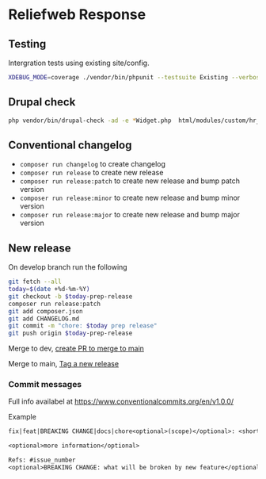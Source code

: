 # Reliefweb Response

## Testing

Intergration tests using existing site/config.

```bash
XDEBUG_MODE=coverage ./vendor/bin/phpunit --testsuite Existing --verbose
```

## Drupal check

```bash
php vendor/bin/drupal-check -ad -e *Widget.php  html/modules/custom/hr_paragraphs/src
```

## Conventional changelog

- `composer run changelog` to create changelog
- `composer run release` to create new release
- `composer run release:patch` to create new release and bump patch version
- `composer run release:minor` to create new release and bump minor version
- `composer run release:major` to create new release and bump major version

## New release

On develop branch run the following

```bash
git fetch --all
today=$(date +%d-%m-%Y)
git checkout -b $today-prep-release
composer run release:patch
git add composer.json
git add CHANGELOG.md
git commit -m "chore: $today prep release"
git push origin $today-prep-release
```

Merge to dev, [create PR to merge to main](https://github.com/UN-OCHA/response-site/compare/main...develop)

Merge to main, [Tag a new release](./gh_release)

### Commit messages

Full info availabel at https://www.conventionalcommits.org/en/v1.0.0/

Example

```txt
fix|feat|BREAKING CHANGE|docs|chore<optional>(scope)</optional>: <short title>

<optional>more information</optional>

Refs: #issue_number
<optional>BREAKING CHANGE: what will be broken by new feature</optional>
```
